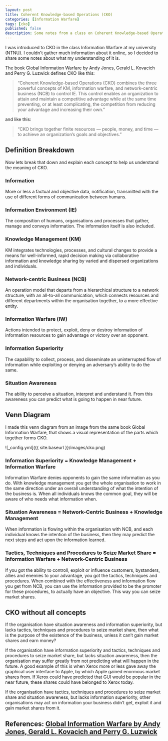 ```yaml
---
layout: post
title: Coherent Knowledge-based Operations (CKO)
categories: [Information Warfare]
tags: [cko]
published: false
description: Some notes from a class on Coherent Knowledge-based Operations.
---
```


I was introduced to CKO in the class Information Warfare at my university (NTNU). I couldn't gather much information about it online, so I decided to share some notes about what my understanding of it is.

The book  Global Information Warfare by Andy Jones, Gerald L. Kovacich and Perry G. Luzwick defines CKO like this:

> “Coherent Knowledge-based Operations (CKO) combines the three powerful concepts of KM, information warfare, and network-centric business (NCB) to control IE. This control enables an organization to attain and maintain a competitive advantage while at the same time preventing, or at least complicating, the competition from reducing your advantage and increasing their own.”

and like this:

> “CKO brings together finite resources — people, money, and time — to
achieve an organization’s goals and objectives.”

## Definition Breakdown
Now lets break that down and explain each concept to help us understand the meaning of CKO.

### Information
More or less a factual and objective data, notification, transmitted with the use of different forms of communication between humans.

### Information Environment  (IE)
The composition of humans, organisations and processes that gather, manage and conveys information. The information itself is also included.

### Knowledge Management (KM)
KM integrates technologies, processes, and cultural changes to provide a means for well-informed, rapid decision making via collaborative information and knowledge sharing by varied and dispersed organizations and individuals.

### Network-centric Business (NCB)
An operation model that departs from a hierarchical structure to a network structure, with an all-to-all communication, which connects resources and different departments within the organisation together, to a more effective entity.

### Information Warfare (IW)
Actions intended to protect, exploit, deny or destroy information of information resources to gain advantage or victory over an opponent.

### Information Superiority
The capability to collect, process, and disseminate an uninterrupted flow of information while exploiting or denying an adversary’s ability to do the same.

### Situation Awareness
The ability to perceive a situation, interpret  and understand it. From this awareness you can predict what is going to happen in near future.

## Venn Diagram
I made this venn diagram from an image from the same book Global Information Warfare, that shows a visual representation of the parts which together forms CKO.

![_config.yml]({{ site.baseurl }}/images/cko.png)

### Information Superiority = Knowledge Management + Information Warfare
Information Warfare denies opponents to gain the same information as you do. With knowledge management you get the whole organisation to work in the same direction under an overall understanding of what the intention of the business is.  When all individuals knows the common goal, they will be aware of who needs what information when.

### Situation Awareness = Network-Centric Business + Knowledge Management
When information is flowing within the organisation with NCB, and each individual knows the intention of the business, then they may predict the next steps and act upon the information learned.

### Tactics, Techniques and Procedures to Seize Market Share = Information Warfare + Network-Centric Business
If you got the ability to controll, exploit or influence customers, bystanders, allies and enemies to your advantage, you got the tactics, techniques and procedures. When combined with the effectiveness and information flow you get from NCB, you can use the information provided to be the promoter for these procedures, to actually have an objective. This way you can seize market shares.

## CKO without all concepts
If the organisation have situation awareness and information superiority, but lacks tactics, techniques and procedures to seize market share, then what is the purpose of the existence of the business, unless it can’t gain market shares and earn money?

If the organisation have information superiority and tactics, techniques and procedures to seize market share, but lacks situation awareness, then the organisation may suffer greatly from not predicting what will happen in the future. A good example of this is when Xerox more or less gave away the graphical user interface to Apple, by which Apple gained enormous market shares from. If Xerox could have predicted that GUI would be popular in the near future, these shares could have belonged to Xerox today.

If the organisation have tactics, techniques and procedures to seize market share and situation awareness, but lacks information superiority, other organisations may act on information your business didn’t get, exploit it and gain market shares from it.

## References: [Global Information Warfare by Andy Jones, Gerald L. Kovacich and Perry G. Luzwick](https://www.amazon.com/Global-Information-Warfare-Governments-Competitive/dp/0849311144/ref=pd_sbs_14_2?_encoding=UTF8&psc=1&refRID=H2CEH9B9NV8J8WBV9QR3)

